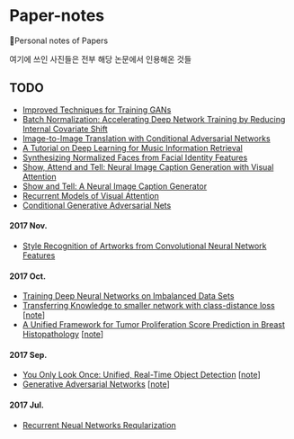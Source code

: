# Paper-notes

:notebook:Personal notes of Papers

여기에 쓰인 사진들은 전부 해당 논문에서 인용해온 것들

## TODO

- [Improved Techniques for Training GANs](https://arxiv.org/pdf/1606.03498.pdf)
- [Batch Normalization: Accelerating Deep Network Training by Reducing Internal Covariate Shift](https://arxiv.org/pdf/1502.03167.pdf)
- [Image-to-Image Translation with Conditional Adversarial Networks](https://arxiv.org/pdf/1611.07004v1.pdf)
- [A Tutorial on Deep Learning for Music Information Retrieval](https://arxiv.org/pdf/1709.04396.pdf)
- [Synthesizing Normalized Faces from Facial Identity Features](https://arxiv.org/pdf/1701.04851.pdf)
- [Show, Attend and Tell: Neural Image Caption Generation with Visual Attention](https://arxiv.org/pdf/1502.03044.pdf)
- [Show and Tell: A Neural Image Caption Generator](https://arxiv.org/abs/1411.4555)
- [Recurrent Models of Visual Attention](https://papers.nips.cc/paper/5542-recurrent-models-of-visual-attention.pdf)
- [Conditional Generative Adversarial Nets](https://arxiv.org/abs/1411.1784)




#### 2017 Nov.

* [Style Recognition of Artworks from Convolutional Neural Network Features](https://github.com/jd730/jd730.github.com/blob/master/assets/cv17project.pdf)




#### 2017 Oct.

* [Training Deep Neural Networks on Imbalanced Data Sets](https://www-staff.it.uts.edu.au/~lbcao/publication/IJCNN15.wang.final.pdf)
* [Transferring Knowledge to smaller network with class-distance loss](https://openreview.net/pdf?id=ByXrfaGFe) [[note](notes/transferring_knowlege_to_smaller_network.md)]
* [A Unified Framework for Tumor Proliferation Score Prediction in Breast Histopathology](https://arxiv.org/abs/1612.07180) [[note](notes/Framework_for_Tumor.md)]




#### 2017 Sep.

* [You Only Look Once: Unified, Real-Time Object Detection](https://pjreddie.com/media/files/papers/yolo.pdf) [[note](/notes/YOLO.md)]
* [Generative Adversarial Networks](https://arxiv.org/pdf/1406.2661.pdf) [[note](/notes/GAN.md)]




#### 2017 Jul.

* [Recurrent Neual Networks Reqularization](https://arxiv.org/pdf/1409.2329.pdf)





